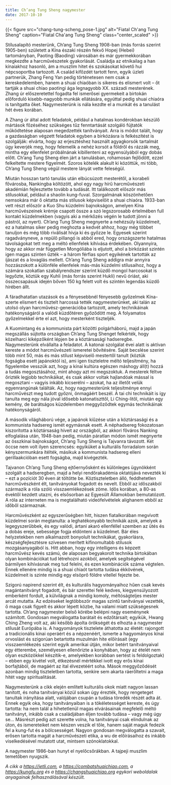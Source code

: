 ```yaml
---
title: Ch’ang Tung Sheng nagymester
date: 2017-10-10
---
```


{{< figure src="chang-tung-scheng_pose-1.jpg" alt="Fiatal Ch'ang Tung Sheng" caption="Fiatal Cha'ang Tung Sheng" class="center_scaled" >}}

Stílusalapító mesterünk, Ch’ang Tung Sheng 1908-ban (más forrás szerint 1905-ben) született  a Kína északi részén fekvő Hopej (Hebei) tartományban, Paoting (Baoding) városában és már gyermekkorában megkezdte a harcművészetek gyakorlását. Családja az etnikailag a han kínaiakhoz hasonló, ám a muszlim hitet és szokásokat követő hui népcsoportba tartozott. A család kifőzdét tartott fenn, egyik üzleti partnerük, Zhang Feng Yan pedig történetesen nem csak a kereskedelemben, hanem a shuai chiaóban is sikeres és elismert volt – őt tartják a shuai chiao paotingi ága legnagyobb XX. századi mesterének.  Zhang úr előszeretettel fogadta fel ismerősei gyermekeit a birtokán előforduló kisebb-nagyobb munkák ellátására, egyúttal pedig shuai chiaóra is tanítgatta őket. Nagymesterünk is nála kezdte el a munkát és a tanulást hét éves korában.

A Zhang úr által adott feladatok, például a hatalmas kondérokban készülő mártások főzéséhez szükséges tűz fenntartását szolgáló fújtatók működtetése alaposan megedzették tanítványait. Arra is módot talált, hogy a gazdaságban végzett feladatok egyben a birkózásra is felkészítést is szolgálják: elvárta, hogy az erjesztéshez használt agyagkorsók tartalmát úgy keverjék meg, hogy felemelik a nehéz korsót a földről és rázzák meg, mintha egy ellenfelet próbálnának kibillenteni az egyensúlyából egy dobás előtt. Ch’ang Tung Sheng élen járt a tanulásban, rohamosan fejlődött, ezzel felkeltette mestere figyelmét. Szoros kötelék alakult ki közöttük, mi több, Ch’ang Tung Sheng végül mestere lányát vette feleségül.

Miután hosszan tartó tanulás után elbúcsúzott mesterétől, a korabeli fővárosba, Nankingba költözött, ahol egy nagy hírű harcművészeti akadémián fejlesztette tovább a tudását. Itt találkozott először más stílusokkal, például a shaolin kung-fuval. Szorgalmának köszönhetően nemsokára már ő oktatta más stílusok képviselőit a shuai chiaóra. 1933-ban vett részt először a Kuo Shu küzdelmi bajnokságon, amelyen Kína harcművészeinek krémje csapott össze a szó legszorosabb értelmében full kontakt küzdelmekben (vagyis aki a mérkőzés végén le tudott jönni a pástról, az nyert). Ch’ang Tung Sheng megnyerte a nehézsúly küzdelmeit, ez a hatalmas siker pedig meghozta a kedvét ahhoz, hogy még többet tanuljon és még több riválisát hívja ki és győzze le. Egyesek szerint ragadványneve, a repülő pillangó is abból ered, hogy országszerte hatalmas távolságokat tett meg a méltó ellenfelek kihívása érdekében. Olyannyira, hogy az akkor már független Mongóliába is eljutott, ahol a birkózást szintén igen magas szinten űzték – a három férfias sport egyikének tartották az íjászat és a lovaglás mellett. Ch’ang Tung Sheng addigra már annyira hozzászokott a különféle ellenfelek más-más küzdelmi stílusaihoz, hogy a számára szokatlan szabályrendszer szerint küzdő mongol harcosokat is legyőzte, köztük egy Kuhli (más forrás szerint Hukli) nevű óriást, aki összecsapásuk idején bőven 150 kg felett volt és szintén legendás küzdő hírében állt.

A fáradhatatlan utazások és a fényesebbnél fényesebb győzelmek Kína-szerte elismert és tisztelt harcossá tették nagymesterünket, aki talán az utolsó olyan harcművész-generációba tartozott, amely technikáinak hatékonyságáról a valódi küzdőtéren győződött meg. A folyamatos győzelmekkel érte el azt, hogy mesterként tiszteljék.

A Kuomintang és a kommunista párt közötti polgárháború, majd a japán megszállás sújtotta országban Ch’ang Tung Shenget felkérték, hogy közelharci kiképzőként lépjen be a köztársasági hadseregbe. Nagymesterünk elvállalta a feladatot. A katonai szolgálat évei alatt is aktívan kereste a módot harcművészeti ismeretei bővítésére. Saját becslése szerint több mint 50, más és más stílust képviselő mestertől tanult (köztük fogságba esett japánoktól is), ami igen tiszteletre méltó teljesítmény, ha figyelembe vesszük azt, hogy a kínai kultúra egészen máshogy áll(t) hozzá a tudás megosztásához, mint ahogy azt mi megszoktuk. A mesterek féltve őrizték legjobb technikáikat, és csak akkor voltak hajlandóak mással is megosztani – vagyis inkább kicserélni – azokat, ha az illetőt velük egyenrangúnak találták. Az, hogy nagymesterünk teljesítménye ennyi harcművészt meg tudott győzni, önmagáért beszél. A tai chi technikáit is így tanulta meg egy nála jóval idősebb katonatiszttől, Li Ching-litől, miután egy kemény, de barátságos küzdelemben meggyőződtek egymás technikáinak hatékonyságáról.

A második világháború vége, a japánok kiűzése után a köztársasági és a kommunista hadsereg ismét egymásnak esett. A néphadsereg fokozatosan kiszorította a köztársaság híveit az országból, az akkori főváros Nanking elfoglalása után, 1948-ban pedig, miután páratlan módon ismét megnyerte az összkínai bajnokságot, Ch’ang Tung Sheng is Tajvanra távozott. Két öccse nem volt ilyen szerencsés: egyiküket a kulturális forradalom során kényszermunkára ítélték, másikuk a kommunista hadsereg elleni gerillaakcióban esett fogságba, majd kivégezték.

Tajvanon Ch’ang Tung Sheng ejtőernyősként és különleges ügynökként szolgált a hadseregben, majd a helyi rendőrakadémia oktatójává nevezték ki – ezt a pozíciót 30 éven át töltötte be. Köztiszteletben álló, feddhetetlen harcművészként élt, tanítványokat fogadott és nevelt. Ebből az időszakból származik a róla szóló visszaemlékezések zöme. Idős korában, a 80-as évektől kezdett utazni, és elsősorban az Egyesült Államokban bemutatózott. A róla az interneten ma is megtalálható videófelvételek alighanem ebből az időből származnak.

Harcművészként az egyszerűségben hitt, hiszen fiatalkorában megvívott küzdelmei során megtanulta: a leghatékonyabb technikák azok, amelyek a legegyszerűbbek, és egy valódi, ártani akaró ellenféllel szemben az ütés és a dobás ereje, sebessége fogja eldönteni a küzdelmet. Bár éles helyzetekben nem alkalmazott bonyolult technikákat, gyakorlásra, készségfejlesztésre szívesen merített kifinomultabb stílusok mozgásanyagából is. Hitt abban, hogy egy intelligens és képzett harcművész kevés számú, de alaposan begyakorolt technika birtokában olyan kombinációkat tud létrehozni azokból, amelyek segítségével bármilyen kihívásnak meg tud felelni, és ezen kombinációk száma végtelen. Ennek ellenére mindig is a shuai chiaót tartotta tudása ékkövének, küzdelmeit is szinte mindig egy elsöprő földre vitellel fejezte be.

Szigorú napirend szerint élt, és kulturális hagyományaihoz hűen csak kevés magántanítványt fogadott, és bár szerettei felé kedves, kiegyensúlyozott emberként fordult, a külvilágnak a mindig komoly, méltóságteljes mester arcát mutatta. Az edzéseket legtöbbször magas szintű tanítványai vezették, ő maga csak figyelt és akkor lépett közbe, ha valami miatt szükségesnek tartotta. Ch’ang nagymester belső körébe belépni nagy eseménynek számított. Gondosan megválogatta barátait és edzőtársait; egyikük, Hwang Ching Zheng volt az, aki később ápolta örökségét és elhozta a nagymester stílusát Európába is. A hagyományok tisztelete áthatotta az életét: rajongott a tradicionális kínai operáért és a népzenéért, ismerte a hagyományos kínai orvoslást és szigorúan betartotta muzulmán hite előírásait (egy visszaemlékezés szerint egyik amerikai útján, mikor betért tanítványaival egy étterembe, személyesen ellenőrizte a konyhában, hogy az ételét nem olyan eszközökkel készítik-e, amelyekben korábban sertést is feldolgoztak) – ebben egy kivétel volt, étkezésnél mértékkel ivott egy erős kínai borfajtából, de magáért az ital élvezetéért soha. Mások meggyőződését azonban mindig tiszteletben tartotta, senkire sem akarta ráerőltetni a maga hitét vagy spiritualitását.

Nagymesterünk a cikk elején említett kulturális okok miatt nagyon lassan tanított, és noha tanítványai közül sokan úgy érezték, hogy rengeteget tanultak irányítása alatt, valójában csupán a tudása töredék részét adta át. Ennek egyik oka, hogy tanítványaiban is a tökéletességet kereste, és úgy tartotta: ha nem talál a hihetetlenül magas elvárásainak megfelelő méltó tanítványt, inkább csak a családjában éljen tovább tudása – vagy még úgy se… Másrészt pedig azt szerette volna, ha tanítványai csak elindulnak az úton, és ismereteiket nem készen veszik el tőle, hanem saját maguk fedezik fel a kung-fut és a bölcsességet. Nagyon gondosan megválogatta a szavait, erősen tartotta magát a harcművészeti etika, a wu de előírásaihoz és inkább viselkedésével mutatott utat, mintsem szónoklatokkal.

A nagymester 1986-ban hunyt el nyelőcsőrákban. A tajpeji muszlim temetőben nyugszik.

*A cikk a https://jetli.com, a https://combatshuaichiao.com, a https://kungfu.org és a https://changshuaichiao.org egykori weboldalak anyagainak felhasználásával készült.*

